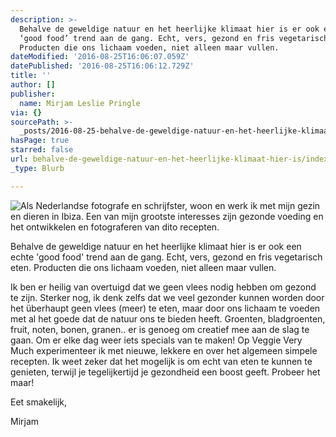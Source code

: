 ```yaml
---
description: >-
  Behalve de geweldige natuur en het heerlijke klimaat hier is er ook een echte
  ‘good food’ trend aan de gang. Echt, vers, gezond en fris vegetarisch eten.
  Producten die ons lichaam voeden, niet alleen maar vullen.
dateModified: '2016-08-25T16:06:07.059Z'
datePublished: '2016-08-25T16:06:12.729Z'
title: ''
author: []
publisher:
  name: Mirjam Leslie Pringle
via: {}
sourcePath: >-
  _posts/2016-08-25-behalve-de-geweldige-natuur-en-het-heerlijke-klimaat-hier-is.md
hasPage: true
starred: false
url: behalve-de-geweldige-natuur-en-het-heerlijke-klimaat-hier-is/index.html
_type: Blurb

---
```

![Als Nederlandse fotografe en schrijfster, woon en werk ik met mijn gezin en dieren in Ibiza. Een van mijn grootste interesses zijn gezonde voeding en het ontwikkelen en fotograferen van dito recepten.](https://the-grid-user-content.s3-us-west-2.amazonaws.com/d188c37f-653a-4a15-99b2-9d5df8064bd1.jpg)

Behalve de geweldige natuur en het heerlijke klimaat hier is er ook een echte 'good food' trend aan de gang. Echt, vers, gezond en fris vegetarisch eten. Producten die ons lichaam voeden, niet alleen maar vullen.

Ik ben er heilig van overtuigd dat we geen vlees nodig hebben om gezond te zijn. Sterker nog, ik denk zelfs dat we veel gezonder kunnen worden door het überhaupt geen vlees (meer) te eten, maar door ons lichaam te voeden met al het goede dat de natuur ons te bieden heeft. Groenten, bladgroenten, fruit, noten, bonen, granen.. er is genoeg om creatief mee aan de slag te gaan. Om er elke dag weer iets specials van te maken! Op Veggie Very Much experimenteer ik met nieuwe, lekkere en over het algemeen simpele recepten. Ik weet zeker dat het mogelijk is om echt van eten te kunnen te genieten, terwijl je tegelijkertijd je gezondheid een boost geeft. Probeer het maar!

Eet smakelijk,

Mirjam
